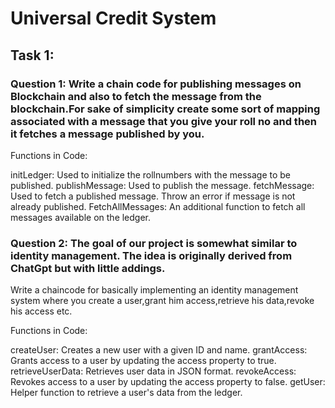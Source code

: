 # Universal Credit System

## Task 1:

### Question 1: Write a chain code for publishing messages on Blockchain and also to fetch the message from the blockchain.For sake of simplicity create some sort of mapping associated with a message that you give your roll no and then it fetches a message published by you. 


Functions in Code:

initLedger: Used to initialize the rollnumbers with the message to be published.
publishMessage: Used to publish the message.
fetchMessage: Used to fetch a published message. Throw an error if message is not already published.
FetchAllMessages: An additional function to fetch all messages available on the ledger.

### Question 2: The goal of our project is somewhat similar to identity management. The idea is originally derived from ChatGpt but with little addings.
Write a chaincode for basically implementing an identity management system where you create a user,grant him access,retrieve his data,revoke his access etc.

Functions in Code:

createUser: Creates a new user with a given ID and name.
grantAccess: Grants access to a user by updating the access property to true.
retrieveUserData: Retrieves user data in JSON format.
revokeAccess: Revokes access to a user by updating the access property to false.
getUser: Helper function to retrieve a user's data from the ledger.
